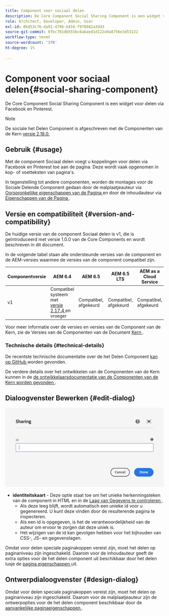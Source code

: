 ```yaml
---
title: Component voor sociaal delen
description: De Core Component Social Sharing Component is een widget voor delen via Facebook en Pinterest.
role: Architect, Developer, Admin, User
exl-id: 8bd53c76-da91-479b-b416-f978682a3d43
source-git-commit: 6fbc781db555bc6abaed1d122a9a8756e3d53222
workflow-type: tm+mt
source-wordcount: '378'
ht-degree: 1%

---
```


# Component voor sociaal delen{#social-sharing-component}

De Core Component Social Sharing Component is een widget voor delen via Facebook en Pinterest.

>[!NOTE]
>
>De sociale het Delen Component is afgeschreven met de Componenten van de Kern [ versie 2.18.0.](/help/versions.md)

## Gebruik {#usage}

Met de component Sociaal delen voegt u koppelingen voor delen via Facebook en Pinterest toe aan de pagina. Deze wordt vaak opgenomen in kop- of voetteksten van pagina&#39;s.

In tegenstelling tot andere componenten, worden de montages voor de Sociale Delende Component gedaan door de malplaatjeauteur via [ Oorspronkelijke eigenschappen van de Pagina ](https://experienceleague.adobe.com/docs/experience-manager-cloud-service/sites/authoring/features/templates.html) en door de inhoudauteur via [ Eigenschappen van de Pagina ](https://experienceleague.adobe.com/docs/experience-manager-cloud-service/sites/authoring/fundamentals/page-properties.html).

## Versie en compatibiliteit {#version-and-compatibility}

De huidige versie van de component Sociaal delen is v1, die is geïntroduceerd met versie 1.0.0 van de Core Components en wordt beschreven in dit document.

In de volgende tabel staan alle ondersteunde versies van de component en de AEM-versies waarmee de versies van de component compatibel zijn.

| Componentversie | AEM 6.4 | AEM 6.5 | AEM 6.5 LTS | AEM as a Cloud Service |
|--- |--- |--- |---|---|
| v1 | Compatibel systeem met <br>[ versie 2.17.4 ](/help/versions.md) en vroeger | Compatibel, afgekeurd | Compatibel, afgekeurd | Compatibel, afgekeurd |

Voor meer informatie over de versies en versies van de Component van de Kern, zie de Versies van de Componenten van de Document [ Kern ](/help/versions.md).

### Technische details {#technical-details}

De recentste technische documentatie over de het Delen Component [ kan op GitHub ](https://adobe.com/go/aem_cmp_tech_sharing_v1) worden gevonden.

De verdere details over het ontwikkelen van de Componenten van de Kern kunnen in de [ de ontwikkelaarsdocumentatie van de Componenten van de Kern worden gevonden ](/help/developing/overview.md).

## Dialoogvenster Bewerken {#edit-dialog}

![ het Delen van Component geeft dialoog uit ](/help/assets/sharing-edit.png)

* **identiteitskaart** - Deze optie staat toe om het unieke herkenningsteken van de component in HTML en in de [ Laag van Gegevens te controleren ](/help/developing/data-layer/overview.md).
   * Als deze leeg blijft, wordt automatisch een unieke id voor u gegenereerd. U kunt deze vinden door de resulterende pagina te inspecteren.
   * Als een id is opgegeven, is het de verantwoordelijkheid van de auteur om ervoor te zorgen dat deze uniek is.
   * Het wijzigen van de id kan gevolgen hebben voor het bijhouden van CSS-, JS- en gegevenslagen.

Omdat voor delen speciale paginakoppen vereist zijn, moet het delen op paginaniveau zijn ingeschakeld. Daarom voor de inhoudauteur geeft de extra opties voor de het delen component uit beschikbaar door het delen lusje de [ pagina eigenschappen ](https://experienceleague.adobe.com/docs/experience-manager-cloud-service/sites/authoring/fundamentals/page-properties.html) uit.

## Ontwerpdialoogvenster {#design-dialog}

Omdat voor delen speciale paginakoppen vereist zijn, moet het delen op paginaniveau zijn ingeschakeld. Daarom voor de malplaatjeauteur zijn de ontwerpopties voor de het delen component beschikbaar door de [ aanvankelijke paginaeigenschappen ](https://experienceleague.adobe.com/docs/experience-manager-cloud-service/sites/authoring/features/templates.html).
